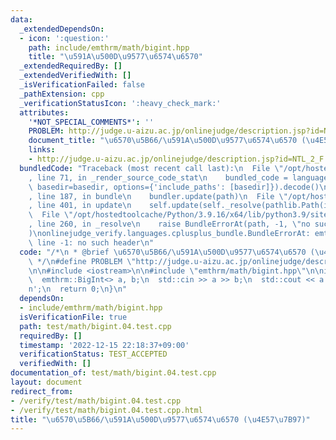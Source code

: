 ```yaml
---
data:
  _extendedDependsOn:
  - icon: ':question:'
    path: include/emthrm/math/bigint.hpp
    title: "\u591A\u500D\u9577\u6574\u6570"
  _extendedRequiredBy: []
  _extendedVerifiedWith: []
  _isVerificationFailed: false
  _pathExtension: cpp
  _verificationStatusIcon: ':heavy_check_mark:'
  attributes:
    '*NOT_SPECIAL_COMMENTS*': ''
    PROBLEM: http://judge.u-aizu.ac.jp/onlinejudge/description.jsp?id=NTL_2_F
    document_title: "\u6570\u5B66/\u591A\u500D\u9577\u6574\u6570 (\u4E57\u7B97)"
    links:
    - http://judge.u-aizu.ac.jp/onlinejudge/description.jsp?id=NTL_2_F
  bundledCode: "Traceback (most recent call last):\n  File \"/opt/hostedtoolcache/Python/3.9.16/x64/lib/python3.9/site-packages/onlinejudge_verify/documentation/build.py\"\
    , line 71, in _render_source_code_stat\n    bundled_code = language.bundle(stat.path,\
    \ basedir=basedir, options={'include_paths': [basedir]}).decode()\n  File \"/opt/hostedtoolcache/Python/3.9.16/x64/lib/python3.9/site-packages/onlinejudge_verify/languages/cplusplus.py\"\
    , line 187, in bundle\n    bundler.update(path)\n  File \"/opt/hostedtoolcache/Python/3.9.16/x64/lib/python3.9/site-packages/onlinejudge_verify/languages/cplusplus_bundle.py\"\
    , line 401, in update\n    self.update(self._resolve(pathlib.Path(included), included_from=path))\n\
    \  File \"/opt/hostedtoolcache/Python/3.9.16/x64/lib/python3.9/site-packages/onlinejudge_verify/languages/cplusplus_bundle.py\"\
    , line 260, in _resolve\n    raise BundleErrorAt(path, -1, \"no such header\"\
    )\nonlinejudge_verify.languages.cplusplus_bundle.BundleErrorAt: emthrm/math/bigint.hpp:\
    \ line -1: no such header\n"
  code: "/*\n * @brief \u6570\u5B66/\u591A\u500D\u9577\u6574\u6570 (\u4E57\u7B97)\n\
    \ */\n#define PROBLEM \"http://judge.u-aizu.ac.jp/onlinejudge/description.jsp?id=NTL_2_F\"\
    \n\n#include <iostream>\n\n#include \"emthrm/math/bigint.hpp\"\n\nint main() {\n\
    \  emthrm::BigInt<> a, b;\n  std::cin >> a >> b;\n  std::cout << a * b << '\\\
    n';\n  return 0;\n}\n"
  dependsOn:
  - include/emthrm/math/bigint.hpp
  isVerificationFile: true
  path: test/math/bigint.04.test.cpp
  requiredBy: []
  timestamp: '2022-12-15 22:18:37+09:00'
  verificationStatus: TEST_ACCEPTED
  verifiedWith: []
documentation_of: test/math/bigint.04.test.cpp
layout: document
redirect_from:
- /verify/test/math/bigint.04.test.cpp
- /verify/test/math/bigint.04.test.cpp.html
title: "\u6570\u5B66/\u591A\u500D\u9577\u6574\u6570 (\u4E57\u7B97)"
---
```

